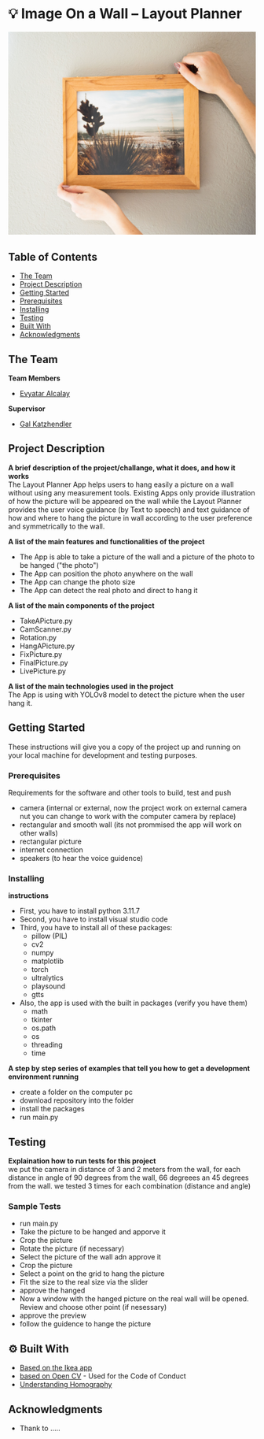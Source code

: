 
# 💡 Image On a Wall – Layout Planner
<!-- cool project cover image -->
![Project Cover Image](/assets/opening_pic.jpg)

<!-- table of content -->
## Table of Contents
- [The Team](#The-Team)
- [Project Description](#Project-Description)
- [Getting Started](#Getting-Started)
- [Prerequisites](#Prerequisites)
- [Installing](#Installing)
- [Testing](#Testing)
- [Built With](#Built-with)
- [Acknowledgments](#Acknowledgments)

## The Team 
**Team Members**
- [Evyatar Alcalay](evyataralcalay@mail.huji.ac.il)

**Supervisor**
- [Gal Katzhendler](gal.katzhendler@mail.huji.ac.il)


## Project Description 
**A brief description of the project/challange, what it does, and how it works**\
The Layout Planner App helps users to hang easily a picture on a wall without using any measurement tools. 
Existing Apps only provide illustration of how the picture will be appeared on the wall while the Layout Planner provides the user voice guidance (by Text to speech) and text guidance of how and where to hang the picture in wall according to the user preference and symmetrically to the wall.

**A list of the main features and functionalities of the project**
- The App is able to take a picture of the wall and a picture of the photo to be hanged ("the photo")
- The App can position the photo anywhere on the wall
- The App can change the photo size
- The App can detect the real photo and direct to hang it

**A list of the main components of the project**
- TakeAPicture.py
- CamScanner.py
- Rotation.py
- HangAPicture.py
- FixPicture.py
- FinalPicture.py
- LivePicture.py

**A list of the main technologies used in the project**\
The App is using with YOLOv8 model to detect the picture when the user hang it.


## Getting Started
These instructions will give you a copy of the project up and running on
your local machine for development and testing purposes. 

### Prerequisites
Requirements for the software and other tools to build, test and push 
- camera (internal or external, now the project work on external camera nut you can change to work with the computer camera by replace)
- rectangular and smooth wall (its not prommised the app will work on other walls)  
- rectangular picture
- internet connection
- speakers (to hear the voice guidence)

### Installing
**instructions** 
- First, you have to install python 3.11.7
- Second, you have to install visual studio code
- Third, you have to install all of these packages:
  * pillow (PIL)
  * cv2
  * numpy
  * matplotlib
  * torch
  * ultralytics
  * playsound
  * gtts
- Also, the app is used with the built in packages (verify you have them)
  * math
  * tkinter
  * os.path
  * os
  * threading
  * time

**A step by step series of examples that tell you how to get a development environment running**
- create a folder on the computer pc
- download repository into the folder
- install the packages
- run main.py

## Testing
**Explaination how to run tests for this project**\
we put the camera in distance of 3 and 2 meters from the wall, for each distance in angle of 90 degrees from the wall, 66 degreees an 45 degrees from the wall. we tested 3 times for each combination (distance and angle)

### Sample Tests
- run main.py
- Take the picture to be hanged and apporve it
- Crop the picture
- Rotate the picture (if necessary)
- Select the picture of the wall adn approve it
- Crop the picture
- Select a point on the grid to hang the picture
- Fit the size to the real size via the slider
- approve the hanged
- Now a window with the hanged picture on the real wall will be opened. Review and choose other point (if nesessary)
- approve the preview
- follow the guidence to hange the picture


## ⚙️ Built With
  - [Based on the Ikea app](https://www.example.com)
  - [based on Open CV](https://www.contributor-covenant.org/) - Used for the Code of Conduct
  - [Understanding Homography](https://towardsdatascience.com/understanding-homography-a-k-a-perspective-transformation-cacaed5ca17)


## Acknowledgments
  - Thank to .....
